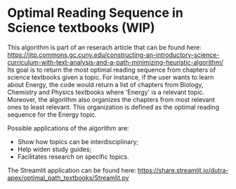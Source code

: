 # Optimal Reading Sequence in Science textbooks (WIP)

This algorithm is part of an reserach article that can be found here: 
https://jitp.commons.gc.cuny.edu/constructing-an-introductory-science-curriculum-with-text-analysis-and-a-path-minimizing-heuristic-algorithm/
Its goal is to return the most optimal reading sequence from chapters of science textbooks given a topic.
For instance, if the user wants to learn about Energy, the code would return a list of chapters from Biology, Chemistry and Physics textbooks where 'Energy' is a relevant topic.
Moreover, the algorithm also organizes the chapters from most relevant ones to least relevant.
This organization is defined as the optimal reading sequence for the Energy topic.

Possible applications of the algorithm are:
- Show how topics can be interdisciplinary;
- Help widen study guides;
- Facilitates research on specific topics. 

The Streamlit application can be found here:
https://share.streamlit.io/dutra-apex/optimal_path_textbooks/Streamlit.py

